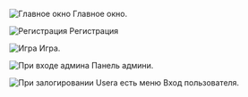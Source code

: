 ![Главное окно](https://github.com/user-attachments/assets/3bfb1bf1-539d-4d39-8ad5-a240c5230672)
Главное окно.

![Регистрация](https://github.com/user-attachments/assets/380f0f95-0c35-4837-9e80-d736d710a4d9)
Регистрация

![Игра](https://github.com/user-attachments/assets/6eb07981-e385-4c02-a0a8-fc7c09dd2aa0)
Игра.

![При входе админа](https://github.com/user-attachments/assets/f95c9b9e-42ce-4e56-8c94-7aad4d6af990)
Панель админи.

![При залогировании Usera есть меню](https://github.com/user-attachments/assets/ee1d6111-b053-4a0b-8c5b-cc1d220491b3)
Вход пользователя.



